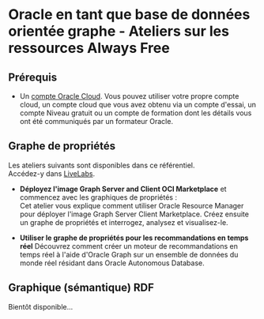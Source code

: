 # Oracle en tant que base de données orientée graphe - Ateliers sur les ressources Always Free

## Prérequis

*   Un [compte Oracle Cloud](https://www.oracle.com/cloud/free/). Vous pouvez utiliser votre propre compte cloud, un compte cloud que vous avez obtenu via un compte d'essai, un compte Niveau gratuit ou un compte de formation dont les détails vous ont été communiqués par un formateur Oracle.

## Graphe de propriétés

Les ateliers suivants sont disponibles dans ce référentiel.  
Accédez-y dans [LiveLabs](http://developer.oracle.com/livelabs).

*   **Déployez l'image Graph Server and Client OCI Marketplace** et commencez avec les graphiques de propriétés :  
    Cet atelier vous explique comment utiliser Oracle Resource Manager pour déployer l'image Graph Server Client Marketplace. Créez ensuite un graphe de propriétés et interrogez, analysez et visualisez-le.
    
*   **Utiliser le graphe de propriétés pour les recommandations en temps réel** Découvrez comment créer un moteur de recommandations en temps réel à l'aide d'Oracle Graph sur un ensemble de données du monde réel résidant dans Oracle Autonomous Database.
    

## Graphique (sémantique) RDF

Bientôt disponible...